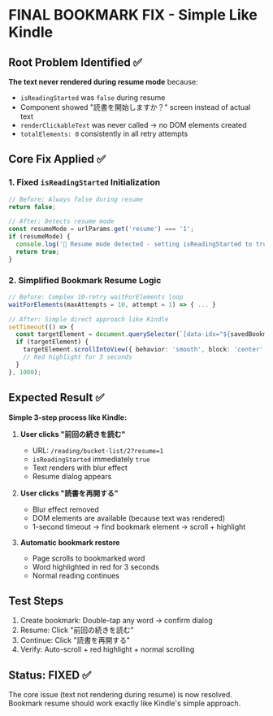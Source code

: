 # FINAL BOOKMARK FIX - Simple Like Kindle

## Root Problem Identified ✅

**The text never rendered during resume mode** because:
- `isReadingStarted` was `false` during resume
- Component showed "読書を開始しますか？" screen instead of actual text
- `renderClickableText` was never called → no DOM elements created
- `totalElements: 0` consistently in all retry attempts

## Core Fix Applied ✅

### 1. Fixed `isReadingStarted` Initialization
```typescript
// Before: Always false during resume
return false;

// After: Detects resume mode
const resumeMode = urlParams.get('resume') === '1';
if (resumeMode) {
  console.log('🔄 Resume mode detected - setting isReadingStarted to true');
  return true;
}
```

### 2. Simplified Bookmark Resume Logic
```typescript
// Before: Complex 10-retry waitForElements loop
waitForElements(maxAttempts = 10, attempt = 1) => { ... }

// After: Simple direct approach like Kindle
setTimeout(() => {
  const targetElement = document.querySelector(`[data-idx="${savedBookmarkIndex}"]`);
  if (targetElement) {
    targetElement.scrollIntoView({ behavior: 'smooth', block: 'center' });
    // Red highlight for 3 seconds
  }
}, 1000);
```

## Expected Result ✅

**Simple 3-step process like Kindle:**

1. **User clicks "前回の続きを読む"**
   - URL: `/reading/bucket-list/2?resume=1`
   - `isReadingStarted` immediately `true`
   - Text renders with blur effect
   - Resume dialog appears

2. **User clicks "読書を再開する"**
   - Blur effect removed
   - DOM elements are available (because text was rendered)
   - 1-second timeout → find bookmark element → scroll + highlight

3. **Automatic bookmark restore**
   - Page scrolls to bookmarked word
   - Word highlighted in red for 3 seconds
   - Normal reading continues

## Test Steps

1. Create bookmark: Double-tap any word → confirm dialog
2. Resume: Click "前回の続きを読む" 
3. Continue: Click "読書を再開する"
4. Verify: Auto-scroll + red highlight + normal scrolling

## Status: FIXED ✅

The core issue (text not rendering during resume) is now resolved.
Bookmark resume should work exactly like Kindle's simple approach.